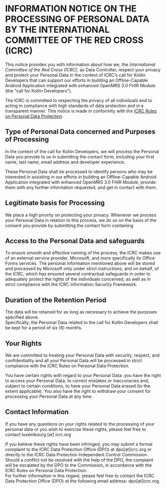 # INFORMATION NOTICE ON THE PROCESSING OF PERSONAL DATA BY THE INTERNATIONAL COMMITTEE OF THE RED CROSS (ICRC)

This notice provides you with information about how we, the *International Committee of the Red Cross (ICRC)*, as Data Controller, respect your privacy and protect your Personal Data in the context of ICRC’s call for Kotlin Developers that can support our efforts in building an Offline-Capable Android Application integrated with enhanced OpenMRS 3.0 FHIR Module (the “call for Kotlin Developers”).

The ICRC is committed to respecting the privacy of all individuals and to acting in compliance with high standards of data protection and in a transparent manner. This notice is made in conformity with the [ICRC Rules on Personal Data Protection](https://www.icrc.org/en/publication/4261-icrc-rules-on-personal-data-protection).

## Type of Personal Data concerned and Purposes of Processing
In the context of the call for Kotlin Developers, we will process the Personal Data you provide to us in submitting the contact form, including your first name, last name, email address and developer experience.

These Personal Data shall be processed to identify persons who may be interested in assisting in our efforts in building an Offline-Capable Android Application integrated with enhanced OpenMRS 3.0 FHIR Module, provide them with any further information requested, and get in contact with them.

## Legitimate basis for Processing
We place a high priority on protecting your privacy. Whenever we process your Personal Data in relation to this process, we do so on the basis of the consent you provide by submitting the contact form containing 


## Access to the Personal Data and safeguards
To ensure smooth and effective running of the process, the ICRC makes use of an external service provider, Microsoft, and more specifically its Office Forms services. The personal information mentioned above will be stored and processed by Microsoft only under strict instructions, and on behalf, of the ICRC, which has ensured several contractual safeguards in order to adequately protect the rights of the individuals concerned, as well as in strict compliance with the ICRC Information Security Framework.
## Duration of the Retention Period
The data will be retained for as long as necessary to achieve the purposes specified above. <br>
Specifically, the Personal Data related to the call for Kotlin Developers shall be kept for a period of six (6) months.
## Your Rights
We are committed to treating your Personal Data with security, respect, and confidentiality and all your Personal Data will be processed in strict compliance with the ICRC Rules on Personal Data Protection.

You have certain rights with regard to your Personal Data: you have the right to access your Personal Data, to correct mistakes or inaccuracies and, subject to certain conditions, to have your Personal Data erased (to the extent applicable). You also have the right to withdraw your consent for processing your Personal Data at any time. 

## Contact Information 
If you have any questions on your rights related to the processing of your personal data or you wish to exercise these rights, please feel free to contact luxembourg [at] icrc.org 

If you believe these rights have been infringed, you may submit a formal complaint to the ICRC Data Protection Office (DPO) at dpo[at]icrc.org or directly to the ICRC Data Protection Independent Control Commission. Should a conflict not be resolved with the help of the DPO, the complaint will be escalated by the DPO to the Commission, in accordance with the ICRC Rules on Personal Data Protection.<br>
For further information in this regard, please feel free to contact the ICRC Data Protection Office (DPO) at the following email address: dpo[at]icrc.org.   